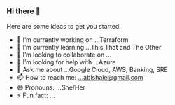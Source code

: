 ### Hi there 👋


Here are some ideas to get you started:

- 🔭 I’m currently working on ...Terraform
- 🌱 I’m currently learning ...This That and The Other
- 👯 I’m looking to collaborate on ...
- 🤔 I’m looking for help with ...Azure
- 💬 Ask me about ...Google Cloud, AWS, Banking, SRE
- 📫 How to reach me: ...abishaie@gmail.com
- 😄 Pronouns: ...She/Her
- ⚡ Fun fact: ...

